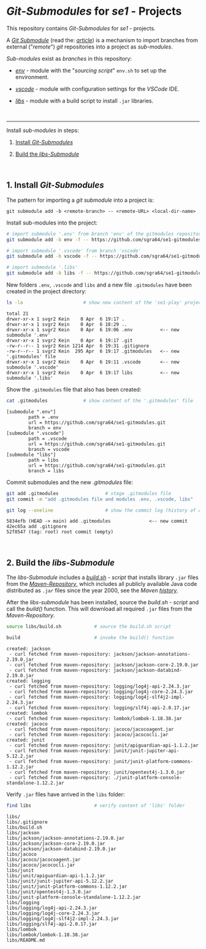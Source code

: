 # *Git-Submodules* for *se1* - Projects

This repository contains *Git-Submodules* for *se1* - projects.

A [*Git Submodule*](https://git-scm.com/docs/git-submodule)
(read the: [*article*](https://www.freecodecamp.org/news/how-to-use-git-submodules/))
is a mechanism to import branches from external ("*remote*") *git* repositories into a
project as *sub-modules*.

*Sub-modules* exist as *branches* in this repository:

- [*env*](../../tree/env) - module with the "*sourcing script*" `env.sh` to set up the environment.

- [*vscode*](../../tree/vscode) - module with configuration settings for the *VSCode* IDE.

- [*libs*](../../tree/libs) - module with a build script to install `.jar` libraries.



&nbsp;

---
Install *sub-modules* in steps:

1. [Install *Git-Submodules*](#1-install-git-submodules)

1. [Build the *libs-Submodule*](#2-build-the-libs-submodule)



&nbsp;

## 1. Install *Git-Submodules*

The pattern for importing a *git submodule* into a project is:
```
git submodule add -b <remote-branch> -- <remote-URL> <local-dir-name>
```

Install sub-modules into the project:

```sh
# import submodule '.env' from branch 'env' of the gitmodules repository
git submodule add -b env -f -- https://github.com/sgra64/se1-gitmodules.git .env

# import submodule '.vscode' from branch 'vscode'
git submodule add -b vscode -f -- https://github.com/sgra64/se1-gitmodules.git .vscode

# import submodule '.libs'
git submodule add -b libs -f -- https://github.com/sgra64/se1-gitmodules.git libs
```

New folders `.env`, `.vscode` and `libs` and a new file `.gitmodules` have been created
in the project directory:

```sh
ls -la                      # show new content of the 'se1-play' project directory
```
```
total 21
drwxr-xr-x 1 svgr2 Kein    0 Apr  6 19:17 .
drwxr-xr-x 1 svgr2 Kein    0 Apr  6 18:29 ..
drwxr-xr-x 1 svgr2 Kein    0 Apr  6 19:06 .env          <-- new submodule '.env'
drwxr-xr-x 1 svgr2 Kein    0 Apr  6 19:17 .git
-rw-r--r-- 1 svgr2 Kein 1214 Apr  6 19:31 .gitignore
-rw-r--r-- 1 svgr2 Kein  295 Apr  6 19:17 .gitmodules   <-- new '.gitmodules' file
drwxr-xr-x 1 svgr2 Kein    0 Apr  6 19:11 .vscode       <-- new submodule '.vscode'
drwxr-xr-x 1 svgr2 Kein    0 Apr  6 19:17 libs          <-- new submodule '.libs'
```

Show the `.gitmodules` file that also has been created:

```sh
cat .gitmodules             # show content of the '.gitmodules' file
```
```
[submodule ".env"]
        path = .env
        url = https://github.com/sgra64/se1-gitmodules.git
        branch = env
[submodule ".vscode"]
        path = .vscode
        url = https://github.com/sgra64/se1-gitmodules.git
        branch = vscode
[submodule "libs"]
        path = libs
        url = https://github.com/sgra64/se1-gitmodules.git
        branch = libs
```

Commit submodules and the new *.gitmodules* file:

```sh
git add .gitmodules                 # stage .gitmodules file
git commit -m "add .gitmodules file and modules .env, .vscode, libs"

git log --oneline                   # show the commit log (history of all commits)
```
```
5834efb (HEAD -> main) add .gitmodules              <-- new commit
42ec65a add .gitignore
52f8547 (tag: root) root commit (empty)
```



&nbsp;

## 2. Build the *libs-Submodule*

The *libs-Submodule* includes a
[*build.sh*](https://github.com/sgra64/se1-gitmodules/blob/libs/build.sh) *- script*
that installs library `.jar` files from the
[*Maven-Repository*](https://mvnrepository.com/), which includes all
publicly available Java code distributed as `.jar` files since the year
2000, see the *Maven*
[*history*](https://www.sonatype.com/blog/the-history-of-maven-central-and-sonatype-a-journey-from-past-to-present).

After the *libs-submodule* has been installed, source the *build.sh - script*
and call the *build()* function. This will download all required `.jar` files
from the *Maven-Repository*.

```sh
source libs/build.sh            # source the build.sh script

build                           # invoke the build() function
```
```
created: jackson
 - curl fetched from maven-repository: jackson/jackson-annotations-2.19.0.jar
 - curl fetched from maven-repository: jackson/jackson-core-2.19.0.jar
 - curl fetched from maven-repository: jackson/jackson-databind-2.19.0.jar
created: logging
 - curl fetched from maven-repository: logging/log4j-api-2.24.3.jar
 - curl fetched from maven-repository: logging/log4j-core-2.24.3.jar
 - curl fetched from maven-repository: logging/log4j-slf4j2-impl-2.24.3.jar
 - curl fetched from maven-repository: logging/slf4j-api-2.0.17.jar
created: lombok
 - curl fetched from maven-repository: lombok/lombok-1.18.38.jar
created: jacoco
 - curl fetched from maven-repository: jacoco/jacocoagent.jar
 - curl fetched from maven-repository: jacoco/jacococli.jar
created: junit
 - curl fetched from maven-repository: junit/apiguardian-api-1.1.2.jar
 - curl fetched from maven-repository: junit/junit-jupiter-api-5.12.2.jar
 - curl fetched from maven-repository: junit/junit-platform-commons-1.12.2.jar
 - curl fetched from maven-repository: junit/opentest4j-1.3.0.jar
 - curl fetched from maven-repository: ./junit-platform-console-standalone-1.12.2.jar
```

Verify `.jar` files have arrived in the `libs` folder:

```sh
find libs                       # verify content of 'libs' folder
```
```
libs/
libs/.gitignore
libs/build.sh
libs/jackson
libs/jackson/jackson-annotations-2.19.0.jar
libs/jackson/jackson-core-2.19.0.jar
libs/jackson/jackson-databind-2.19.0.jar
libs/jacoco
libs/jacoco/jacocoagent.jar
libs/jacoco/jacococli.jar
libs/junit
libs/junit/apiguardian-api-1.1.2.jar
libs/junit/junit-jupiter-api-5.12.2.jar
libs/junit/junit-platform-commons-1.12.2.jar
libs/junit/opentest4j-1.3.0.jar
libs/junit-platform-console-standalone-1.12.2.jar
libs/logging
libs/logging/log4j-api-2.24.3.jar
libs/logging/log4j-core-2.24.3.jar
libs/logging/log4j-slf4j2-impl-2.24.3.jar
libs/logging/slf4j-api-2.0.17.jar
libs/lombok
libs/lombok/lombok-1.18.38.jar
libs/README.md
```
